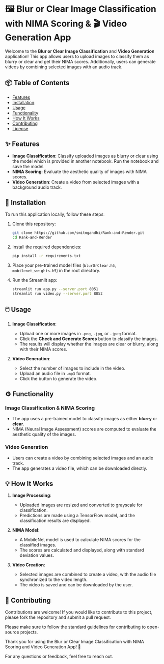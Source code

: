 
# 🖼️ Blur or Clear Image Classification with NIMA Scoring & 🎬 Video Generation App

Welcome to the **Blur or Clear Image Classification** and **Video Generation** application! This app allows users to upload images to classify them as blurry or clear and get their NIMA scores. Additionally, users can generate videos by combining selected images with an audio track.

## 📦 Table of Contents

- [Features](#features)
- [Installation](#installation)
- [Usage](#usage)
- [Functionality](#functionality)
- [How It Works](#how-it-works)
- [Contributing](#contributing)
- [License](#license)

## ✨ Features

- **Image Classification**: Classify uploaded images as blurry or clear using the model which is provided in another notebook. Run the notebook and save the model.
- **NIMA Scoring**: Evaluate the aesthetic quality of images with NIMA scores.
- **Video Generation**: Create a video from selected images with a background audio track.

## 🚀 Installation

To run this application locally, follow these steps:

1. Clone this repository:
   ```bash
   git clone https://github.com/smitngandhi/Rank-and-Render.git
   cd Rank-and-Render
   ```

2. Install the required dependencies:
   ```bash
   pip install -r requirements.txt
   ```

3. Place your pre-trained model files (`blurOrClear.h5`, `mobilenet_weights.h5`) in the root directory.

4. Run the Streamlit app:
   ```bash
   streamlit run app.py --server.port 8051
   streamlit run video.py --server.port 8052
   ```

## 🖱️ Usage

1. **Image Classification**:
   - Upload one or more images in `.png`, `.jpg`, or `.jpeg` format.
   - Click the **Check and Generate Scores** button to classify the images.
   - The results will display whether the images are clear or blurry, along with their NIMA scores.

2. **Video Generation**:
   - Select the number of images to include in the video.
   - Upload an audio file in `.mp3` format.
   - Click the button to generate the video.

## ⚙️ Functionality

### Image Classification & NIMA Scoring

- The app uses a pre-trained model to classify images as either **blurry** or **clear**.
- NIMA (Neural Image Assessment) scores are computed to evaluate the aesthetic quality of the images.

### Video Generation

- Users can create a video by combining selected images and an audio track.
- The app generates a video file, which can be downloaded directly.

## 💡 How It Works

1. **Image Processing**:
   - Uploaded images are resized and converted to grayscale for classification.
   - Predictions are made using a TensorFlow model, and the classification results are displayed.

2. **NIMA Model**:
   - A MobileNet model is used to calculate NIMA scores for the classified images.
   - The scores are calculated and displayed, along with standard deviation values.

3. **Video Creation**:
   - Selected images are combined to create a video, with the audio file synchronized to the video length.
   - The video is saved and can be downloaded by the user.

## 🤝 Contributing

Contributions are welcome! If you would like to contribute to this project, please fork the repository and submit a pull request.

Please make sure to follow the standard guidelines for contributing to open-source projects.

Thank you for using the Blur or Clear Image Classification with NIMA Scoring and Video Generation App! 🎉

For any questions or feedback, feel free to reach out.
